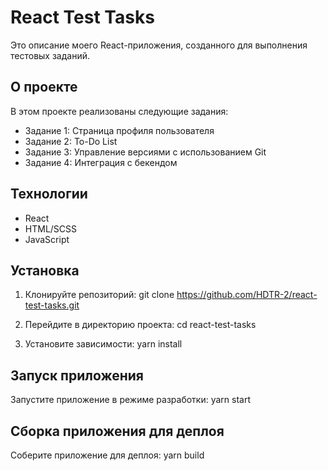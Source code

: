 # React Test Tasks

Это описание моего React-приложения, созданного для выполнения тестовых заданий.

## О проекте

В этом проекте реализованы следующие задания:

- Задание 1: Страница профиля пользователя
- Задание 2: To-Do List
- Задание 3: Управление версиями с использованием Git
- Задание 4: Интеграция с бекендом

## Технологии

- React
- HTML/SCSS
- JavaScript

## Установка

1. Клонируйте репозиторий: git clone https://github.com/HDTR-2/react-test-tasks.git

2. Перейдите в директорию проекта: cd react-test-tasks

3. Установите зависимости: yarn install

## Запуск приложения

Запустите приложение в режиме разработки: yarn start

## Сборка приложения для деплоя

Соберите приложение для деплоя: yarn build